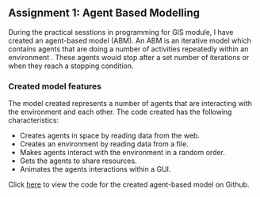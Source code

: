 
## Assignment 1: Agent Based Modelling
During the practical sesstions in programming for GIS module, I have created an agent-based model (ABM). An ABM 
is an iterative model which contains agents that are doing a number of activities repeatedly within an environment .
These agents wouid stop after a set number of iterations or when they reach a stopping condition.

### Created model features
The model created represents a number of agents that are interacting with the environment and each other.
The code created has the following characteristics:
  * Creates agents in space by reading data from the web.
  * Creates an environment by reading data from a file.
  * Makes agents interact with the environment in a random order.
  * Gets the agents to share resources.
  * Animates the agents interactions within a GUI.
  
Click [here](https://) to view the code for the created agent-based model on Github.


